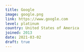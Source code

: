 ```yaml
---
title: Google
image: google.png
link: https://www.google.com
level: platinum
country: United States of America
joined: 2013
date: 2021-03-02
draft: true
---
```

